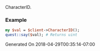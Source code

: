 CharacterID.
### Example

```perl
my $val = $client->CharacterID();
quest::say($val); # Returns uint
```


Generated On 2018-04-29T00:35:14-07:00